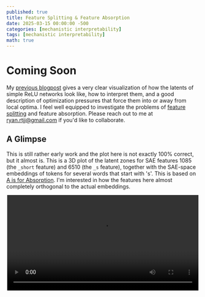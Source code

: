 ```yaml
---
published: true
title: Feature Splitting & Feature Absorption
date: 2025-03-15 00:00:00 -500
categories: [mechanistic interpretability]
tags: [mechanistic interpretability]
math: true
---
```


# Coming Soon

My [previous blogpost](https://amagibaba.com/posts/opt-failure/) gives a very clear visualization of how the latents of simple ReLU networks look like, how to interpret them, and a good description of optimization pressures that force them into or away from local optima. I feel well equipped to investigate the problems of [feature splitting](https://transformer-circuits.pub/2023/monosemantic-features/index.html#phenomenology-feature-splitting) and feature absorption. Please reach out to me at ryan.rtjj@gmail.com if you'd like to collaborate.

## A Glimpse

This is still rather early work and the plot here is not exactly 100% correct, but it almost is. This is a 3D plot of the latent zones for SAE features 1085 (the `_short` feature) and 6510 (the `_s` feature), together with the SAE-space embeddings of tokens for several words that start with 's'. This is based on [A is for Absorption](https://openreview.net/pdf?id=LC2KxRwC3n). I'm interested in how the features here almost completely orthogonal to the actual embeddings.

<div style="display: flex; justify-content: center;">
    <video width="500px" controls>
        <source src="../../images/feature_splitting/3d_rotation.mov" type="video/mp4">
    </video>
</div>